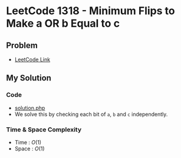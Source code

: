 # LeetCode 1318 - Minimum Flips to Make a OR b Equal to c

## Problem  
- [LeetCode Link](https://leetcode.com/problems/minimum-flips-to-make-a-or-b-equal-to-c/)

## My Solution

### Code
- [solution.php](./solution.php)
- We solve this by checking each bit of `a`, `b` and `c` independently.

### Time & Space Complexity
- Time  : $O(1)$
- Space : $O(1)$

